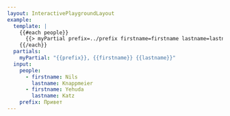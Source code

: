 ```yaml
---
layout: InteractivePlaygroundLayout
example:
  template: |
    {{#each people}}
      {{> myPartial prefix=../prefix firstname=firstname lastname=lastname}}.
    {{/each}}
  partials:
    myPartial: "{{prefix}}, {{firstname}} {{lastname}}"
  input:
    people:
      - firstname: Nils
        lastname: Knappmeier
      - firstname: Yehuda
        lastname: Katz
    prefix: Привет
---
```

